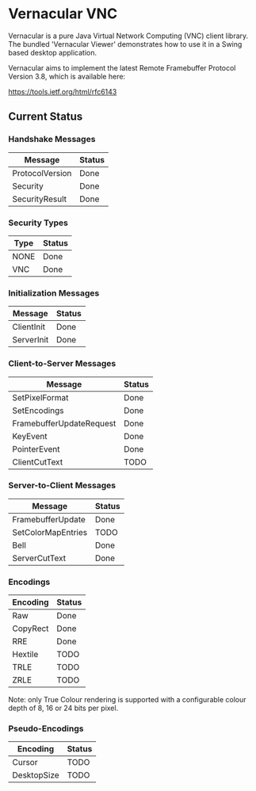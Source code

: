 # Vernacular VNC

Vernacular is a pure Java Virtual Network Computing (VNC) client library. The bundled 'Vernacular Viewer' demonstrates how to use it in a Swing based desktop application.

Vernacular aims to implement the latest Remote Framebuffer Protocol Version 3.8, which is available here:

https://tools.ietf.org/html/rfc6143

## Current Status

### Handshake Messages

| Message         | Status |
|-----------------|--------|
| ProtocolVersion | Done   |
| Security        | Done   |
| SecurityResult  | Done   |

### Security Types

| Type | Status |
|------|--------|
| NONE | Done   |
| VNC  | Done   |

### Initialization Messages

| Message    | Status |
|------------|--------|
| ClientInit | Done   |
| ServerInit | Done   |

### Client-to-Server Messages

| Message                  | Status |
|--------------------------|--------|
| SetPixelFormat           | Done   |
| SetEncodings             | Done   |
| FramebufferUpdateRequest | Done   |
| KeyEvent                 | Done   |
| PointerEvent             | Done   |
| ClientCutText            | TODO   |

### Server-to-Client Messages

| Message                  | Status |
|--------------------------|--------|
| FramebufferUpdate        | Done   |
| SetColorMapEntries       | TODO   |
| Bell                     | Done   |
| ServerCutText            | Done   |

### Encodings

| Encoding | Status |
|----------|--------|
| Raw      | Done   |
| CopyRect | Done   |
| RRE      | Done   |
| Hextile  | TODO   |
| TRLE     | TODO   |
| ZRLE     | TODO   |

Note: only True Colour rendering is supported with a configurable colour depth of 8, 16 or 24 bits per pixel.

### Pseudo-Encodings

| Encoding    | Status |
|-------------|--------|
| Cursor      | TODO   |
| DesktopSize | TODO   |

